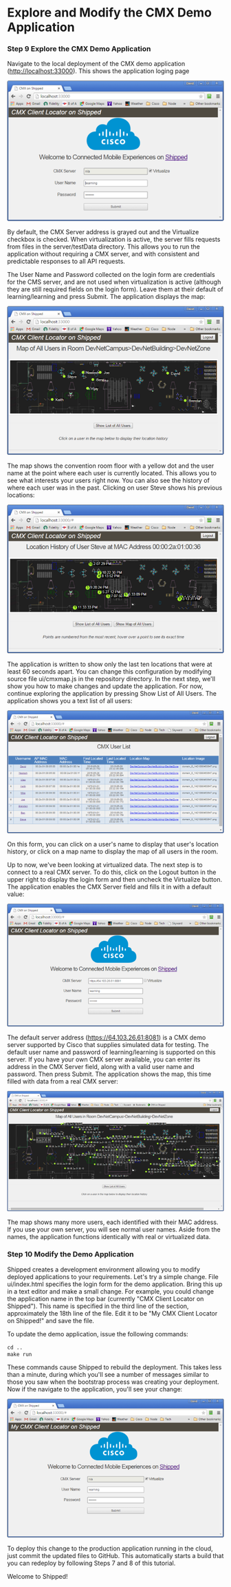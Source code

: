 # Explore and Modify the CMX Demo Application

### Step 9 Explore the CMX Demo Application

Navigate to the local deployment of the CMX demo application ([http://localhost:33000](http://localhost:33000)).  This shows the application loging page

![](cmx_sample_app_login.png)

By default, the CMX Server address is grayed out and the Virtualize checkbox is checked. When virtualization is active, the server fills requests from files in the server/testData directory.  This allows you to run the application without requiring a CMX server, and with consistent and predictable responses to all API requests.

The User Name and Password collected on the login form are credentials for the CMS server, and are not used when virtualization is active (although they are still required fields on the login form).  Leave them at their default of learning/learning and press Submit.  The application displays the map:

![](cmx_sample_app_alluser_map.png)

The map shows the convention room floor with a yellow dot and the user name at the point where each user is currently located.  This allows you to see what interests your users right now.  You can also see the history of where each user was in the past.  Clicking on user Steve shows his previous locations:

![](cmx_sample_app_usersteve_map.png)

The application is written to show only the last ten locations that were at least 60 seconds apart.  You can change this configuration by modifying source file ui/cmxmap.js in the repository directory.  In the next step, we'll show you how to make changes and update the application.  For now, continue exploring the application by pressing Show List of All Users.  The application shows you a text list of all users:

![](cmx_sample_app_alluser_list.png)

On this form, you can click on a user's name to display that user's location history, or click on a map name to display the map of all users in the room.

Up to now, we've been looking at virtualized data.  The next step is to connect to a real CMX server.  To do this, click on the Logout button in the upper right to display the login form and then uncheck the Virtualize button.  The application enables the CMX Server field and fills it in with a default value:

![](cmx_sample_app_login_cmx_server.png)

The default server address (https://64.103.26.61:8081) is a CMX demo server supported by Cisco that supplies simulated data for testing.  The default user name and password of learning/learning is supported on this server.  If you have your own CMX server available, you can enter its address in the CMX Server field, along with a valid user name and password.  Then press Submit.  The application shows the map, this time filled with data from a real CMX server:

![](cmx_sample_app_alluser_map_real_data.png)

The map shows many more users, each identified with their MAC address.  If you use your own server, you will see normal user names.  Aside from the names, the application functions identically with real or virtualized data.

### Step 10 Modify the Demo Application

Shipped creates a development environment allowing you to modify deployed applications to your requirements.  Let's try a simple change.  File ui/index.html specifies the login form for the demo application.  Bring this up in a text editor and make a small change.   For example,  you could change the application name in the top bar (currently "CMX Client Locator on Shipped").  This name is specified in the third line of the <body> section, approximately the 18th line of the file.  Edit it to be "My CMX Client Locator on Shipped!" and save the file.

To update the demo application, issue the following commands:

    cd ..
    make run

These commands cause Shipped to rebuild the deployment.  This takes less than a minute, during which you'll see a number of messages similar to those you saw when the bootstrap process was creating your deployment.  Now if the navigate to the application, you'll see your change:

![](cmx_sample_app_login_modified.png)

To deploy this change to the production application running in the cloud, just commit the updated files to GitHub.  This automatically starts a build that you can redeploy by following Steps 7 and 8 of this tutorial.

Welcome to Shipped!

